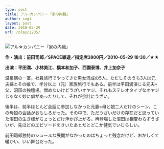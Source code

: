 ```yaml
---
type: post
title: アル☆カンパニー『家の内臓』
author: sugi
layout: post
date: 2010-05-29
url: /play/2205/
---
```

<img src="/images/play/20100529.jpg" alt="アル☆カンパニー『家の内臓』" class="alignleft" />

**作・演出：前田司郎／SPACE雑遊／指定席3800円／2010-05-29 18:30／★★**

**出演：平田満、小林美江、橋本和加子、西園泰博、井上加奈子**

温泉宿の一室。社員旅行でやってきた男女混成の5人。ただしそのうち3人は元夫婦とその娘で、半分以上（元）家族旅行でもある。前半は平田満演じる元夫=父、沼田の独壇場。憎めないけどうざいオヤジ、それもステレオタイプなオヤジじゃなく妙に癖があったりして、それが余計にうざい。

後半は、前半ほとんど会話に参加しなかった元妻=母と娘二人だけのシーン。この母娘の会話がおもしろかった。その中で、ただうざいだけの存在だと思っていた沼田の生き様がちょっとだけ浮かび上がる。再登場した沼田は相変わらずうざいが、先ほどのエピソードをきいたあとだとどこか健気でいじらしい。

前田司郎独特のシュールな展開がなかったのはちょっと残念だけど、おかしくて暖かい、いい舞台だった。

